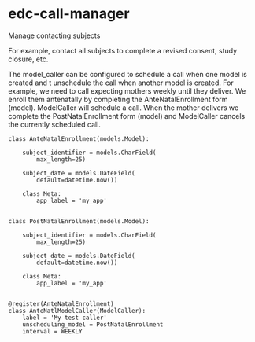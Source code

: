 # edc-call-manager
Manage contacting subjects

For example, contact all subjects to complete a revised consent, study closure, etc.


The model_caller can be configured to schedule a call when one model is created and t unschedule the call when another model is created. For example, we need to call expecting mothers weekly until they deliver. We enroll them antenatally by completing the AnteNatalEnrollment form (model). ModelCaller will schedule a call. When the mother delivers we complete the PostNatalEnrollment form (model) and ModelCaller cancels the currently scheduled call.

	class AnteNatalEnrollment(models.Model):
	
	    subject_identifier = models.CharField(
	        max_length=25)
	
	    subject_date = models.DateField(
	        default=datetime.now())
	
	    class Meta:
	        app_label = 'my_app'


	class PostNatalEnrollment(models.Model):
	
	    subject_identifier = models.CharField(
	        max_length=25)
	
	    subject_date = models.DateField(
	        default=datetime.now())
	
	    class Meta:
	        app_label = 'my_app'


	@register(AnteNatalEnrollment)
	class AnteNatlModelCaller(ModelCaller):
	    label = 'My test caller'
	    unscheduling_model = PostNatalEnrollment
	    interval = WEEKLY

